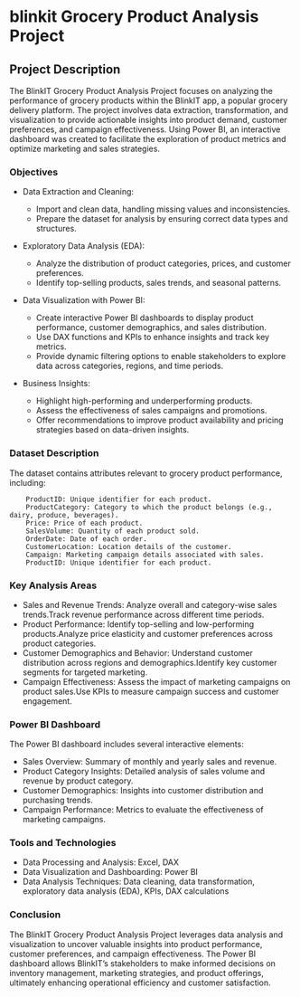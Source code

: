 # blinkit Grocery Product Analysis Project


## Project Description
The BlinkIT Grocery Product Analysis Project focuses on analyzing the performance of grocery products within the BlinkIT app, a popular grocery delivery platform. The project involves data extraction, transformation, and visualization to provide actionable insights into product demand, customer preferences, and campaign effectiveness. Using Power BI, an interactive dashboard was created to facilitate the exploration of product metrics and optimize marketing and sales strategies.

### Objectives
- Data Extraction and Cleaning:

  - Import and clean data, handling missing values and inconsistencies.
  - Prepare the dataset for analysis by ensuring correct data types and structures.
    
- Exploratory Data Analysis (EDA):

  - Analyze the distribution of product categories, prices, and customer preferences.
  - Identify top-selling products, sales trends, and seasonal patterns.

- Data Visualization with Power BI:

  - Create interactive Power BI dashboards to display product performance, customer demographics, and sales distribution.
  - Use DAX functions and KPIs to enhance insights and track key metrics.
  - Provide dynamic filtering options to enable stakeholders to explore data across categories, regions, and time periods.

- Business Insights:

  - Highlight high-performing and underperforming products.
  - Assess the effectiveness of sales campaigns and promotions.
  - Offer recommendations to improve product availability and pricing strategies based on data-driven insights.

### Dataset Description
The dataset contains attributes relevant to grocery product performance, including:

        ProductID: Unique identifier for each product.
        ProductCategory: Category to which the product belongs (e.g., dairy, produce, beverages).
        Price: Price of each product.
        SalesVolume: Quantity of each product sold.
        OrderDate: Date of each order.
        CustomerLocation: Location details of the customer.
        Campaign: Marketing campaign details associated with sales.
        ProductID: Unique identifier for each product.


### Key Analysis Areas
- Sales and Revenue Trends: Analyze overall and category-wise sales trends.Track revenue performance across different time periods.
- Product Performance: Identify top-selling and low-performing products.Analyze price elasticity and customer preferences across product categories.
- Customer Demographics and Behavior: Understand customer distribution across regions and demographics.Identify key customer segments for targeted marketing.
- Campaign Effectiveness: Assess the impact of marketing campaigns on product sales.Use KPIs to measure campaign success and customer engagement.
  
### Power BI Dashboard
The Power BI dashboard includes several interactive elements:

- Sales Overview: Summary of monthly and yearly sales and revenue.
- Product Category Insights: Detailed analysis of sales volume and revenue by product category.
- Customer Demographics: Insights into customer distribution and purchasing trends.
- Campaign Performance: Metrics to evaluate the effectiveness of marketing campaigns.
  
### Tools and Technologies
- Data Processing and Analysis: Excel, DAX
- Data Visualization and Dashboarding: Power BI
- Data Analysis Techniques: Data cleaning, data transformation, exploratory data analysis (EDA), KPIs, DAX calculations
  
### Conclusion
The BlinkIT Grocery Product Analysis Project leverages data analysis and visualization to uncover valuable insights into product performance, customer preferences, and campaign effectiveness. The Power BI dashboard allows BlinkIT’s stakeholders to make informed decisions on inventory management, marketing strategies, and product offerings, ultimately enhancing operational efficiency and customer satisfaction.

